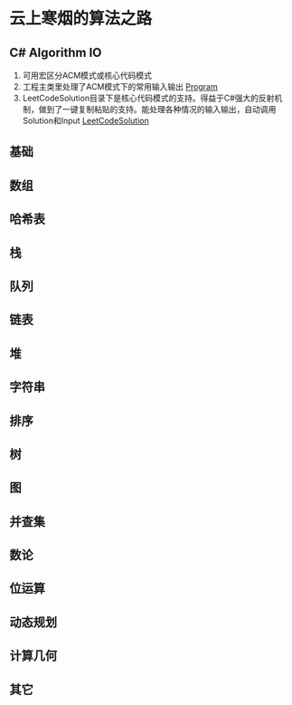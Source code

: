 

# 云上寒烟的算法之路
 ## C# Algorithm IO
 1. 可用宏区分ACM模式或核心代码模式
 2.  工程主类里处理了ACM模式下的常用输入输出   [Program](https://github.com/JadenSailing/algorithm-lib/blob/main/Program.cs)
 3. LeetCodeSolution目录下是核心代码模式的支持。得益于C#强大的反射机制，做到了一键复制粘贴的支持。能处理各种情况的输入输出，自动调用Solution和Input  [LeetCodeSolution](https://github.com/JadenSailing/algorithm-lib/tree/main/LeetCodeSolution)
 ## 基础
 ## 数组
 ## 哈希表
 ## 栈
 ## 队列
 ## 链表
 ## 堆
 ## 字符串
 ## 排序
 ## 树
 ## 图
 ## 并查集
 ## 数论
 ## 位运算
 ## 动态规划
 ## 计算几何
 ## 其它
 
 